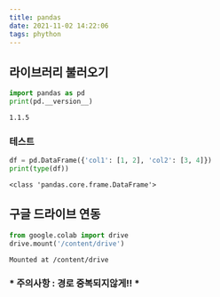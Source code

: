 ```yaml
---
title: pandas
date: 2021-11-02 14:22:06
tags: phython
---
```


## 라이브러리 불러오기


```python
import pandas as pd
print(pd.__version__)
```

    1.1.5
    

### 테스트


```python
df = pd.DataFrame({'col1': [1, 2], 'col2': [3, 4]})
print(type(df))
```

    <class 'pandas.core.frame.DataFrame'>
    

## 구글 드라이브 연동


```python
from google.colab import drive
drive.mount('/content/drive')
```

    Mounted at /content/drive

### * 주의사항 : 경로 중복되지않게!! *
